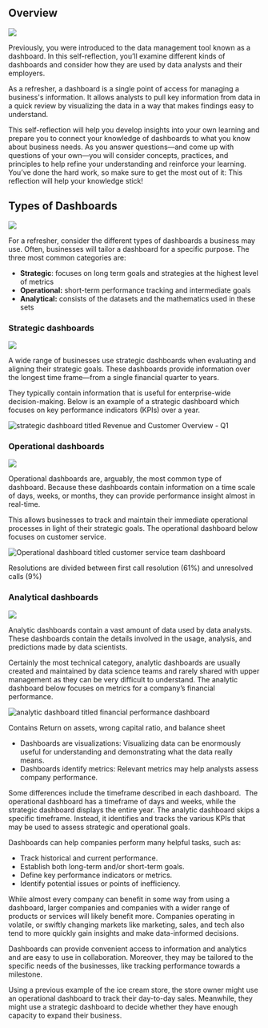 
## Overview

![](https://d3c33hcgiwev3.cloudfront.net/imageAssetProxy.v1/9IUix0wGS6yFIsdMBlusaw_6bbb6dd9906a4adaaa9a9e09994dea05_line-y.png?expiry=1628035200000&hmac=MvxMHo8ACkvcSlTaYFWEppzrbTlZHTcCvOdOVMx_yqc)

Previously, you were introduced to the data management tool known as a dashboard. In this self-reflection, you’ll examine different kinds of dashboards and consider how they are used by data analysts and their employers.

As a refresher, a dashboard is a single point of access for managing a business's information. It allows analysts to pull key information from data in a quick review by visualizing the data in a way that makes findings easy to understand. 

This self-reflection will help you develop insights into your own learning and prepare you to connect your knowledge of dashboards to what you know about business needs. As you answer questions—and come up with questions of your own—you will consider concepts, practices, and principles to help refine your understanding and reinforce your learning. You’ve done the hard work, so make sure to get the most out of it: This reflection will help your knowledge stick!

## Types of Dashboards

![](https://d3c33hcgiwev3.cloudfront.net/imageAssetProxy.v1/9IUix0wGS6yFIsdMBlusaw_6bbb6dd9906a4adaaa9a9e09994dea05_line-y.png?expiry=1628035200000&hmac=MvxMHo8ACkvcSlTaYFWEppzrbTlZHTcCvOdOVMx_yqc)

For a refresher, consider the different types of dashboards a business may use. Often, businesses will tailor a dashboard for a specific purpose. The three most common categories are:

-   **Strategic**: focuses on long term goals and strategies at the highest level of metrics
-   **Operational:** short-term performance tracking and intermediate goals
-   **Analytical:** consists of the datasets and the mathematics used in these sets

### Strategic dashboards

![](https://d3c33hcgiwev3.cloudfront.net/imageAssetProxy.v1/Gh73YZVPRuOe92GVTxbj4g_bd81383ad1944453b7f060a990d7b005_shortline-y.png?expiry=1628035200000&hmac=0TTumS2kySkjPRBPMYsgHLblmYX551F2x_nUnuFyZGo)

A wide range of businesses use strategic dashboards when evaluating and aligning their strategic goals. These dashboards provide information over the longest time frame—from a single financial quarter to years. 

They typically contain information that is useful for enterprise-wide decision-making. Below is an example of a strategic dashboard which focuses on key performance indicators (KPIs) over a year.

![strategic dashboard titled Revenue and Customer Overview - Q1](https://d3c33hcgiwev3.cloudfront.net/imageAssetProxy.v1/_O4x49FyST-uMePRchk_Kw_0d6cb3f91ba34f3593b295e2eb6298c8_Revenue-and-Customer-Overview---Q1.png?expiry=1628035200000&hmac=S-O3UaqmHeehbz1V-K3VEAu417Lq0uNJ2LCaw0kNF3U)

### Operational dashboards

![](https://d3c33hcgiwev3.cloudfront.net/imageAssetProxy.v1/Gh73YZVPRuOe92GVTxbj4g_bd81383ad1944453b7f060a990d7b005_shortline-y.png?expiry=1628035200000&hmac=0TTumS2kySkjPRBPMYsgHLblmYX551F2x_nUnuFyZGo)

Operational dashboards are, arguably, the most common type of dashboard. Because these dashboards contain information on a time scale of days, weeks, or months, they can provide performance insight almost in real-time. 

This allows businesses to track and maintain their immediate operational processes in light of their strategic goals. The operational dashboard below focuses on customer service.

![Operational dashboard titled customer service team dashboard](https://d3c33hcgiwev3.cloudfront.net/imageAssetProxy.v1/TZjKLdd_TdOYyi3Xfy3Tvg_49fd9063b3db483fb846d20802a57c8b_Customer-Service-Team-Dashboard.png?expiry=1628035200000&hmac=-EzAQB3oPjCq9h6fdxHgnVStwxGmtVk2bnuOzraP0nI)

Resolutions are divided between first call resolution (61%) and unresolved calls (9%)

### Analytical dashboards

![](https://d3c33hcgiwev3.cloudfront.net/imageAssetProxy.v1/Gh73YZVPRuOe92GVTxbj4g_bd81383ad1944453b7f060a990d7b005_shortline-y.png?expiry=1628035200000&hmac=0TTumS2kySkjPRBPMYsgHLblmYX551F2x_nUnuFyZGo)

Analytic dashboards contain a vast amount of data used by data analysts. These dashboards contain the details involved in the usage, analysis, and predictions made by data scientists. 

Certainly the most technical category, analytic dashboards are usually created and maintained by data science teams and rarely shared with upper management as they can be very difficult to understand. The analytic dashboard below focuses on metrics for a company’s financial performance.

![analytic dashboard titled financial performance dashboard](https://d3c33hcgiwev3.cloudfront.net/imageAssetProxy.v1/LrWPh3r1TDC1j4d69ewwHA_f6bd305b5f1e4c8f8625b9a004e5366c_Financial-Performance-Dashboard.png?expiry=1628035200000&hmac=eWgsjq0_vPC11gKNcHZjDc4I8eSomLNf5-_B_BwVMQo)

Contains Return on assets, wrong capital ratio, and balance sheet

-   Dashboards are visualizations: Visualizing data can be enormously useful for understanding and demonstrating what the data really means.  
-   Dashboards identify metrics: Relevant metrics may help analysts assess company performance.

Some differences include the timeframe described in each dashboard.  The operational dashboard has a timeframe of days and weeks, while the strategic dashboard displays the entire year. The analytic dashboard skips a specific timeframe. Instead, it identifies and tracks the various KPIs that may be used to assess strategic and operational goals.

Dashboards can help companies perform many helpful tasks, such as:

-   Track historical and current performance.
-   Establish both long-term and/or short-term goals.
-   Define key performance indicators or metrics.
-   Identify potential issues or points of inefficiency.

While almost every company can benefit in some way from using a dashboard, larger companies and companies with a wider range of products or services will likely benefit more. Companies operating in volatile, or swiftly changing markets like marketing, sales, and tech also tend to more quickly gain insights and make data-informed decisions.

Dashboards can provide convenient access to information and analytics and are easy to use in collaboration. Moreover, they may be tailored to the specific needs of the businesses, like tracking performance towards a milestone.

Using a previous example of the ice cream store, the store owner might use an operational dashboard to track their day-to-day sales. Meanwhile, they might use a strategic dashboard to decide whether they have enough capacity to expand their business.